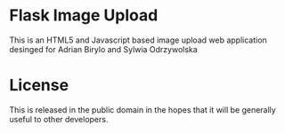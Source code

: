 # Flask Image Upload

This is an HTML5 and Javascript based image upload web application desinged for Adrian Birylo and Sylwia Odrzywolska

# License

This is released in the public domain in the hopes that it will be generally
useful to other developers.
